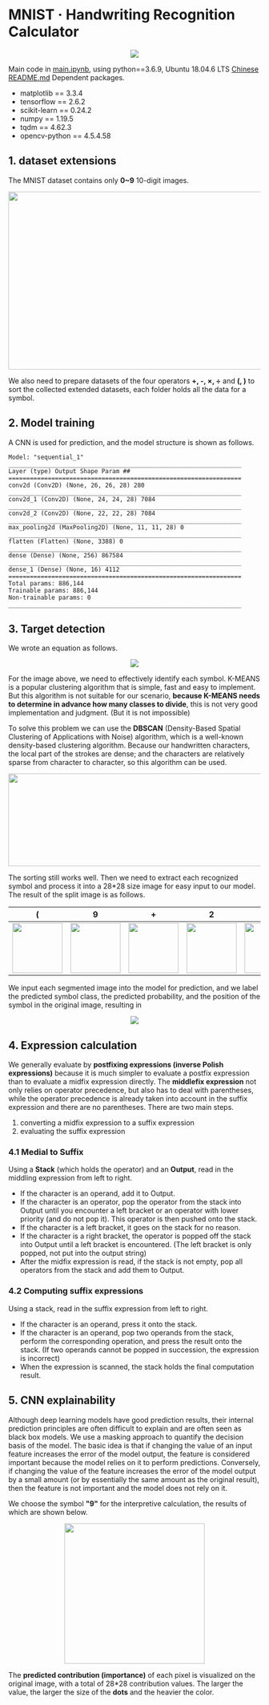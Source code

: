 # MNIST · Handwriting Recognition Calculator
<div align=center>
<img src="../images/main.jpg" align=center/>
</div>

Main code in [main.ipynb](../main.ipynb), using python==3.6.9, Ubuntu 18.04.6 LTS [Chinese README.md](../README.md)
Dependent packages.
- matplotlib == 3.3.4
- tensorflow == 2.6.2
- scikit-learn == 0.24.2
- numpy == 1.19.5
- tqdm == 4.62.3
- opencv-python == 4.5.4.58

## 1. dataset extensions
The MNIST dataset contains only **0~9** 10-digit images.

<div align=center>
<img src="../images/mnist.png" width = "700" height = "355" align=center/>
</div>

We also need to prepare datasets of the four operators **+, -, ×, ÷** and **(, )** to sort the collected extended datasets, each folder holds all the data for a symbol.

## 2. Model training
A CNN is used for prediction, and the model structure is shown as follows.
```
Model: "sequential_1"
_________________________________________________________________
Layer (type) Output Shape Param ##   
=================================================================
conv2d (Conv2D) (None, 26, 26, 28) 280       
_________________________________________________________________
conv2d_1 (Conv2D) (None, 24, 24, 28) 7084      
_________________________________________________________________
conv2d_2 (Conv2D) (None, 22, 22, 28) 7084      
_________________________________________________________________
max_pooling2d (MaxPooling2D) (None, 11, 11, 28) 0         
_________________________________________________________________
flatten (Flatten) (None, 3388) 0         
_________________________________________________________________
dense (Dense) (None, 256) 867584    
_________________________________________________________________
dense_1 (Dense) (None, 16) 4112      
=================================================================
Total params: 886,144
Trainable params: 886,144
Non-trainable params: 0
_________________________________________________________________ 
```

## 3. Target detection
We wrote an equation as follows.

<div align=center>
<img src="../images/out.png" align=center/>
</div>

For the image above, we need to effectively identify each symbol. K-MEANS is a popular clustering algorithm that is simple, fast and easy to implement. But this algorithm is not suitable for our scenario, **because K-MEANS needs to determine in advance how many classes to divide**, this is not very good implementation and judgment. (But it is not impossible)

To solve this problem we can use the **DBSCAN** (Density-Based Spatial Clustering of Applications with Noise) algorithm, which is a well-known density-based clustering algorithm. Because our handwritten characters, the local
part of the strokes are dense; and the characters are relatively sparse from character to character, so this algorithm can be used.

<div align=center>
<img src="../images/DBSCAN.png" width = "700" height = "185" align=center/>
</div>

The sorting still works well. Then we need to extract each recognized symbol and process it into a 28*28 size image for easy input to our model. The result of the split image is as follows.

|(|9|+|2|)|×|3|
|-|-|-|-|-|-|-|
|<img src="../images/split/0.png" width = "100" height = "100" align=center/>|<img src="../images/split/2.png" width = "100" height = "100" align=center />|<img src="../images/split/6.png" width = "100" height = "100" align=center/>|<img src="../images/split/4.png" width = "100" height = "100" align=center/>|<img src="../images/split/4.png" width = "100" height = "100" align=center/>|<img src="../images/split/6.png" width = "100" height = "100" align=center center/>|<img src="../images/split/1.png" width = "100" height = "100" align=center/>|<img src="../images/split/5.png" width = "100" height = "100" align=center/>|<img src="../images/split/3.png" width = "100" height = "100" align=center/>|

We input each segmented image into the model for prediction, and we label the predicted symbol class, the predicted probability, and the position of the symbol in the original image, resulting in
<div align=center>
<img src="../images/current.png" align=center/>
</div>

## 4. Expression calculation

We generally evaluate by **postfixing expressions (inverse Polish expressions)** because it is much simpler to evaluate a postfix expression than to evaluate a midfix expression directly. The **middlefix expression** not only relies on operator precedence, but also has to deal with parentheses, while the operator precedence is already taken into account in the suffix expression and there are no parentheses. There are two main steps.
1. converting a midfix expression to a suffix expression
2. evaluating the suffix expression

### 4.1 Medial to Suffix
Using a **Stack** (which holds the operator) and an **Output**, read in the middling expression from left to right.
- If the character is an operand, add it to Output.
- If the character is an operator, pop the operator from the stack into Output until you encounter a left bracket or an operator with lower priority (and do not pop it). This operator is then pushed onto the stack.
- If the character is a left bracket, it goes on the stack for no reason.
- If the character is a right bracket, the operator is popped off the stack into Output until a left bracket is encountered. (The left bracket is only popped, not put into the output string)
- After the midfix expression is read, if the stack is not empty, pop all operators from the stack and add them to Output.

### 4.2 Computing suffix expressions
Using a stack, read in the suffix expression from left to right.
- If the character is an operand, press it onto the stack.
- If the character is an operand, pop two operands from the stack, perform the corresponding operation, and press the result onto the stack. (If two operands cannot be popped in succession, the expression is incorrect)
- When the expression is scanned, the stack holds the final computation result.

## 5. CNN explainability
Although deep learning models have good prediction results, their internal prediction principles are often difficult to explain and are often seen as black box models. We use a masking approach to quantify the decision basis of the model. The basic idea is that if changing the value of an input feature increases the error of the model output, the feature is considered important because the model relies on it to perform predictions. Conversely, if changing the value of the feature increases the error of the model output by a small amount (or by essentially the same amount as the original result), then the feature is not important and the model does not rely on it.

We choose the symbol **"9"** for the interpretive calculation, the results of which are shown below.

<div align=center>
<img src="../images/split/exp.png" width = "280" height = "280" >
</div>

The **predicted contribution (importance)** of each pixel is visualized on the original image, with a total of 28*28 contribution values. The larger the value, the larger the size of the **dots** and the heavier the color. 